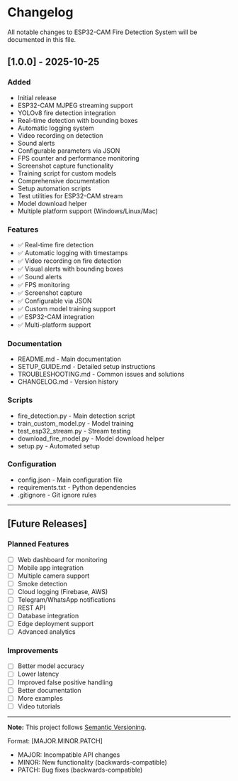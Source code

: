 # Changelog

All notable changes to ESP32-CAM Fire Detection System will be documented in this file.

## [1.0.0] - 2025-10-25

### Added
- Initial release
- ESP32-CAM MJPEG streaming support
- YOLOv8 fire detection integration
- Real-time detection with bounding boxes
- Automatic logging system
- Video recording on detection
- Sound alerts
- Configurable parameters via JSON
- FPS counter and performance monitoring
- Screenshot capture functionality
- Training script for custom models
- Comprehensive documentation
- Setup automation scripts
- Test utilities for ESP32-CAM stream
- Model download helper
- Multiple platform support (Windows/Linux/Mac)

### Features
- ✅ Real-time fire detection
- ✅ Automatic logging with timestamps
- ✅ Video recording on fire detection
- ✅ Visual alerts with bounding boxes
- ✅ Sound alerts
- ✅ FPS monitoring
- ✅ Screenshot capture
- ✅ Configurable via JSON
- ✅ Custom model training support
- ✅ ESP32-CAM integration
- ✅ Multi-platform support

### Documentation
- README.md - Main documentation
- SETUP_GUIDE.md - Detailed setup instructions
- TROUBLESHOOTING.md - Common issues and solutions
- CHANGELOG.md - Version history

### Scripts
- fire_detection.py - Main detection script
- train_custom_model.py - Model training
- test_esp32_stream.py - Stream testing
- download_fire_model.py - Model download helper
- setup.py - Automated setup

### Configuration
- config.json - Main configuration file
- requirements.txt - Python dependencies
- .gitignore - Git ignore rules

---

## [Future Releases]

### Planned Features
- [ ] Web dashboard for monitoring
- [ ] Mobile app integration
- [ ] Multiple camera support
- [ ] Smoke detection
- [ ] Cloud logging (Firebase, AWS)
- [ ] Telegram/WhatsApp notifications
- [ ] REST API
- [ ] Database integration
- [ ] Edge deployment support
- [ ] Advanced analytics

### Improvements
- [ ] Better model accuracy
- [ ] Lower latency
- [ ] Improved false positive handling
- [ ] Better documentation
- [ ] More examples
- [ ] Video tutorials

---

**Note:** This project follows [Semantic Versioning](https://semver.org/).

Format: [MAJOR.MINOR.PATCH]
- MAJOR: Incompatible API changes
- MINOR: New functionality (backwards-compatible)
- PATCH: Bug fixes (backwards-compatible)
